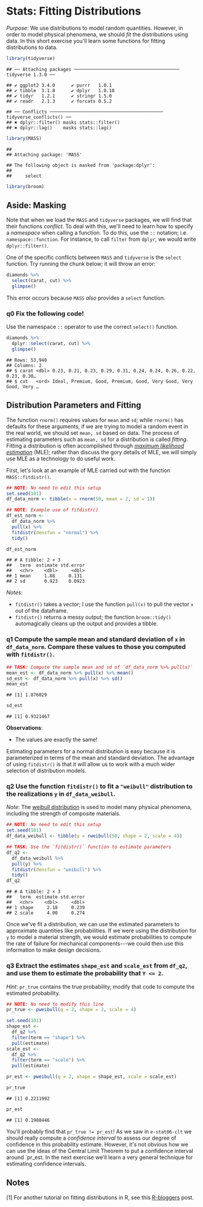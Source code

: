 
# Stats: Fitting Distributions

*Purpose*: We use distributions to model random quantities. However, in order to model physical phenomena, we should *fit* the distributions using data. In this short exercise you'll learn some functions for fitting distributions to data.


```r
library(tidyverse)
```

```
## ── Attaching packages ─────────────────────────────────────── tidyverse 1.3.0 ──
```

```
## ✔ ggplot2 3.4.0      ✔ purrr   1.0.1 
## ✔ tibble  3.1.8      ✔ dplyr   1.0.10
## ✔ tidyr   1.2.1      ✔ stringr 1.5.0 
## ✔ readr   2.1.3      ✔ forcats 0.5.2
```

```
## ── Conflicts ────────────────────────────────────────── tidyverse_conflicts() ──
## ✖ dplyr::filter() masks stats::filter()
## ✖ dplyr::lag()    masks stats::lag()
```

```r
library(MASS)
```

```
## 
## Attaching package: 'MASS'
```

```
## The following object is masked from 'package:dplyr':
## 
##     select
```

```r
library(broom)
```

## Aside: Masking

Note that when we load the `MASS` and `tidyverse` packages, we will find that their functions *conflict*. To deal with this, we'll need to learn how to specify a *namespace* when calling a function. To do this, use the `::` notation; i.e. `namespace::function`. For instance, to call `filter` from `dplyr`, we would write `dplyr::filter()`.

One of the specific conflicts between `MASS` and `tidyverse` is the `select` function. Try running the chunk below; it will throw an error:


```r
diamonds %>%
  select(carat, cut) %>%
  glimpse()
```

This error occurs because `MASS` *also* provides a `select` function.

### __q0__ Fix the following code!

Use the namespace `::` operator to use the correct `select()` function.


```r
diamonds %>%
  dplyr::select(carat, cut) %>%
  glimpse()
```

```
## Rows: 53,940
## Columns: 2
## $ carat <dbl> 0.23, 0.21, 0.23, 0.29, 0.31, 0.24, 0.24, 0.26, 0.22, 0.23, 0.30…
## $ cut   <ord> Ideal, Premium, Good, Premium, Good, Very Good, Very Good, Very …
```


## Distribution Parameters and Fitting

The function `rnorm()` requires values for `mean` and `sd`; while `rnorm()` has
defaults for these arguments, if we are trying to model a random event in the
real world, we should set `mean, sd` based on data. The process of estimating
parameters such as `mean, sd` for a distribution is called *fitting*. Fitting a
distribution is often accomplished through [*maximum likelihood
estimation*](https://en.wikipedia.org/wiki/Maximum_likelihood_estimation) (MLE);
rather than discuss the gory details of MLE, we will simply use MLE as a
technology to do useful work.

First, let's look at an example of MLE carried out with the function `MASS::fitdistr()`.


```r
## NOTE: No need to edit this setup
set.seed(101)
df_data_norm <- tibble(x = rnorm(50, mean = 2, sd = 1))

## NOTE: Example use of fitdistr()
df_est_norm <-
  df_data_norm %>%
  pull(x) %>%
  fitdistr(densfun = "normal") %>%
  tidy()

df_est_norm
```

```
## # A tibble: 2 × 3
##   term  estimate std.error
##   <chr>    <dbl>     <dbl>
## 1 mean     1.88     0.131 
## 2 sd       0.923    0.0923
```

*Notes*:

- `fitdistr()` takes a *vector*; I use the function `pull(x)` to pull the vector `x` out of the dataframe.
- `fitdistr()` returns a messy output; the function `broom::tidy()` automagically cleans up the output and provides a tibble.

### __q1__ Compute the sample mean and standard deviation of `x` in `df_data_norm`. Compare these values to those you computed with `fitdistr()`.


```r
## TASK: Compute the sample mean and sd of `df_data_norm %>% pull(x)`
mean_est <- df_data_norm %>% pull(x) %>% mean()
sd_est <- df_data_norm %>% pull(x) %>% sd()
mean_est
```

```
## [1] 1.876029
```

```r
sd_est
```

```
## [1] 0.9321467
```

**Observations**:

- The values are exactly the same!

Estimating parameters for a normal distribution is easy because it is parameterized in terms of the mean and standard deviation. The advantage of using `fitdistr()` is that it will allow us to work with a much wider selection of distribution models.

### __q2__ Use the function `fitdistr()` to fit a `"weibull"` distribution to the realizations `y` in `df_data_weibull`.

*Note*: The [weibull distribution](https://en.wikipedia.org/wiki/Weibull_distribution) is used to model many physical phenomena, including the strength of composite materials.


```r
## NOTE: No need to edit this setup
set.seed(101)
df_data_weibull <- tibble(y = rweibull(50, shape = 2, scale = 4))

## TASK: Use the `fitdistr()` function to estimate parameters
df_q2 <-
  df_data_weibull %>%
  pull(y) %>%
  fitdistr(densfun = "weibull") %>%
  tidy()
df_q2
```

```
## # A tibble: 2 × 3
##   term  estimate std.error
##   <chr>    <dbl>     <dbl>
## 1 shape     2.18     0.239
## 2 scale     4.00     0.274
```

Once we've fit a distribution, we can use the estimated parameters to approximate quantities like probabilities. If we were using the distribution for `y` to model a material strength, we would estimate probabilities to compute the rate of failure for mechanical components---we could then use this information to make design decisions.

### __q3__ Extract the estimates `shape_est` and `scale_est` from `df_q2`, and use them to estimate the probability that `Y <= 2`.

*Hint*: `pr_true` contains the true probability; modify that code to compute the estimated probability.


```r
## NOTE: No need to modify this line
pr_true <- pweibull(q = 2, shape = 2, scale = 4)

set.seed(101)
shape_est <-
  df_q2 %>%
  filter(term == "shape") %>%
  pull(estimate)
scale_est <-
  df_q2 %>%
  filter(term == "scale") %>%
  pull(estimate)

pr_est <- pweibull(q = 2, shape = shape_est, scale = scale_est)

pr_true
```

```
## [1] 0.2211992
```

```r
pr_est
```

```
## [1] 0.1988446
```

You'll probably find that `pr_true != pr_est`! As we saw in `e-stat06-clt` we should really compute a *confidence interval* to assess our degree of confidence in this probability estimate. However, it's not obvious how we can use the ideas of the Central Limit Theorem to put a confidence interval around `pr_est. In the next exercise we'll learn a very general technique for estimating confidence intervals.

<!-- include-exit-ticket -->

## Notes
<!-- -------------------------------------------------- -->

[1] For another tutorial on fitting distributions in R, see this [R-bloggers](https://www.r-bloggers.com/fitting-distributions-with-r/) post.
